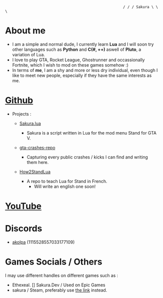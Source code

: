                                                           / / / Sakura \ \ \
# About me
- I am a simple and normal dude, I currently learn **Lua** and I will soon try other languages such as **Python** and **C(#, ++)** aswell of **Pluto**, a variation of Lua.
- I love to play GTA, Rocket League, Ghostrunner and occassionally Fortnite, which I wish to mod on these games somehow :)
- In terms of **me**, I am a shy and more or less dry individual, even though I like to meet new people, especially if they have the same interests as me.

# [Github](https://github.com/ScriptHost)
   - Projects :
      - [Sakura.lua](https://github.com/ScriptHost/sakura-stand)
        - Sakura is a script written in Lua for the mod menu Stand for GTA V.

      - [gta-crashes-repo](https://github.com/ScriptHost/gta-crashes-repo)
        - Capturing every public crashes / kicks I can find and writing them here.

      - [How2StandLua](https://github.com/ScriptHost/How2StandLua)
        - A repo to teach Lua for Stand in French.
          - Will write an english one soon!

# [YouTube](https://www.youtube.com/@akolpa)

# Discords
- [akolpa](https://discord.com/users/1115528557033177109) (1115528557033177109)

# Games Socials / Others
I may use different handles on different games such as :
- Ethexeal. [] Sakura.Dev / Used on Epic Games
- sakura / Steam, preferably use [the link](https://steamcommunity.com/id/anyasenpaii) instead.
